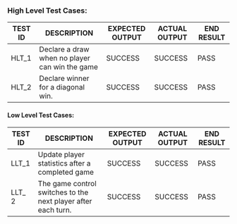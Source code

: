 ### High Level Test Cases:
| TEST ID |	DESCRIPTION|	EXPECTED OUTPUT|	ACTUAL OUTPUT|	END RESULT |
|-------|----------------|---------|------|------|
| HLT_1 | Declare a draw when no player can win the game|	SUCCESS	| SUCCESS	 | PASS
| HLT_2	| Declare winner for a diagonal win. |	SUCCESS |	SUCCESS	|PASS


#### Low Level Test Cases:
| TEST ID|	DESCRIPTION|	EXPECTED OUTPUT|	ACTUAL OUTPUT|	END RESULT |
|------|------|------|------|------|
| LLT_1 |Update player statistics after a completed game | SUCCESS | SUCCESS | PASS 
| LLT_ 2 | The game control switches to the next player after each turn. | SUCCESS | SUCCESS |  PASS

